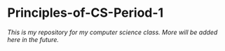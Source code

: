 # **Principles-of-CS-Period-1**

*This is my repository for my computer science class. More will be added here in the future.*